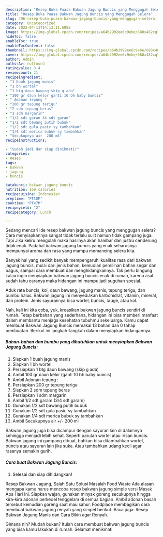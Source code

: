 ```yaml
---
description: "Resep Buka Puasa Bakwan Jagung Buncis yang Menggugah Selera"
title: "Resep Buka Puasa Bakwan Jagung Buncis yang Menggugah Selera"
slug: 496-resep-buka-puasa-bakwan-jagung-buncis-yang-menggugah-selera
category: Uncategorized
date: 2022-04-11T14:13:11.608Z
image: https://img-global.cpcdn.com/recipes/a64b2992ee6c9ebe/680x482cq70/bakwan-jagung-buncis-foto-resep-utama.jpg
hideToc: false
enableToc: true
enableTocContent: false
thumbnail: https://img-global.cpcdn.com/recipes/a64b2992ee6c9ebe/680x482cq70/bakwan-jagung-buncis-foto-resep-utama.jpg
cover: https://img-global.cpcdn.com/recipes/a64b2992ee6c9ebe/680x482cq70/bakwan-jagung-buncis-foto-resep-utama.jpg
author: Admin
authorAv: notfound
ratingvalue: 3.4
reviewcount: 21
recipeingredient:
- "1 buah jagung manis"
- "1 bh wortel"
- "1 btg daun bawang skip g ada"
- "100 gr daun kelor ganti 10 bh baby buncis"
- " Adonan tepung "
- "200 gr tepung terigu"
- "2 sdm tepung beras"
- "1 sdm margarin"
- "1/2 sdt garam 34 sdt garam"
- "1/2 sdt bawang putih bubuk"
- "1/2 sdt gula pasir sy tambahkan"
- "1/4 sdt merica bubuk sy tambahkan"
- "Secukupnya air  200 ml"
recipeinstructions:

- "Sudah jadi dan siap dinikmati!"
categories:
- Resep
tags:
- bakwan
- jagung
- buncis

katakunci: bakwan jagung buncis 
nutrition: 169 calories
recipecuisine: Indonesian
preptime: "PT10M"
cooktime: "PT47M"
recipeyield: "2"
recipecategory: Lunch

---
```



Sedang mencari ide resep bakwan jagung buncis yang menggugah selera? Cara menyiapkannya sangat tidak terlalu sulit namun tidak gampang juga. Tapi Jika keliru mengolah maka hasilnya akan hambar dan justru cenderung tidak enak. Padahal bakwan jagung buncis yang enak seharusnya mempunyai aroma dan rasa yang mampu memancing selera kita.


Banyak hal yang sedikit banyak mempengaruhi kualitas rasa dari bakwan jagung buncis, mulai dari jenis bahan, kemudian pemilihan bahan segar dan bagus, sampai cara membuat dan menghidangkannya. Tak perlu bingung kalau ingin menyiapkan bakwan jagung buncis enak di rumah, karena asal sudah tahu caranya maka hidangan ini mampu jadi suguhan spesial.

Aduk rata buncis, kol, daun bawang, jagung manis, tepung terigu, dan bumbu halus. Bakwan jagung ini menyediakan karbohidrat, vitamin, mineral, dan protein. Jenis sayurannya bisa wortel, buncis, tauge, atau kol.


Nah, kali ini kita coba, yuk, kreasikan bakwan jagung buncis sendiri di rumah. Tetap berbahan yang sederhana, hidangan ini bisa memberi manfaat dalam membantu menjaga kesehatan tubuhmu sekeluarga. Kamu dapat membuat Bakwan Jagung Buncis memakai 13 bahan dan 0 tahap pembuatan. Berikut ini langkah-langkah dalam menyiapkan hidangannya.

<!--inarticleads1-->

##### Bahan-bahan dan bumbu yang dibutuhkan untuk menyiapkan Bakwan Jagung Buncis:

1. Siapkan 1 buah jagung manis
1. Siapkan 1 bh wortel
1. Persiapkan 1 btg daun bawang (skip g ada)
1. Ambil 100 gr daun kelor (ganti 10 bh baby buncis)
1. Ambil  Adonan tepung :
1. Persiapkan 200 gr tepung terigu
1. Siapkan 2 sdm tepung beras
1. Persiapkan 1 sdm margarin
1. Ambil 1/2 sdt garam (3/4 sdt garam)
1. Gunakan 1/2 sdt bawang putih bubuk
1. Gunakan 1/2 sdt gula pasir, sy tambahkan
1. Gunakan 1/4 sdt merica bubuk sy tambahkan
1. Ambil Secukupnya air +/- 200 ml


Bakwan jagung juga bisa dicampur dengan sayuran lain di dalamnya sehingga menjadi lebih sehat. Seperti parutan wortel atau irisan buncis. Bakwan jagung ini gampang dibuat, bahkan bisa ditambahkan wortel, buncis atau sayuran lain jika suka. Atau tambahkan udang kecil agar rasanya semakin gurih. 

<!--inarticleads2-->

##### Cara buat Bakwan Jagung Buncis:


1. Selesai dan siap dihidangkan!

Resep Bakwan Jagung, Salah Satu Solusi Masalah Food Waste Ada alasan mengapa kamu harus mencoba resep bakwan jagung simple versi Masak Apa Hari Ini. Siapkan wajan, gunakan minyak goreng secukupnya hingga kira-kira adonan perkedel tenggelam di semua bagian. Ambil adonan basah tersebut kemudian goreng saat mau sahur. Foodplace membagikan cara membuat bakwan jagung renyah yang simpel berikut. Baca juga: Resep Bakwan Jagung Manis dan Cara Bikin agar Renyah. 

Gimana nih? Mudah bukan? Itulah cara membuat bakwan jagung buncis yang bisa kamu lakukan di rumah. Selamat menikmati
